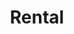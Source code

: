 ---
title: Rental
menu: main
menu:
  main:
    weight: 4

description: We rent cars, jet skis and apartments in the center of Balestrand. Perfect for short day trips in the local area.

intro: Here you will find an overview of our rental offers. Send an inquiry by e-mail or when booking one of our apartments.

items:
- title: Apartments
  desc: We rent out apartments in the center of Balestrand. Perfect for short stays in Balestrand.
  images: 
    - /images/IMG_6391.jpeg
    - /images/IMG_9845-HDR.jpg
    - /images/IMG_9826.jpg
    - /images/IMG_9817-HDR.jpg
  button: See our apartments
  url: /en/leiligheter

- title: Jet skis
  desc: 2 Sea-Doo SPARK (TRIXX 2) and 2 Sea-Doo SPARK (TRIXX 3) personal jet skis for rent in the center of Balestrand. Contact us for a reservation.
  images:
    - /images/jetski/IMG_0890.jpg
    - /images/jetski/IMG_0834.jpg
    - /images/jetski/IMG_0606.jpg
    - /images/jetski/IMG_0690.jpg
    - /images/jetski/IMG_0816.jpg
    - /images/jetski/IMG_0880.jpg
  price: "3 Hours: 1400 NOK - 6 Hours: 1900 NOK <br> 1 Day (09-21): 2500 NOK - 1 Week: 9900 NOK"
- title: Rental cars
  desc: We have 2 cars available for rent. Family friendly and suitable for short day trips. <br> Car must be returned in the center of Balestrand. Contact us for price proposal. Kontaktieren Sie uns für einen Preisvorschlag.

---